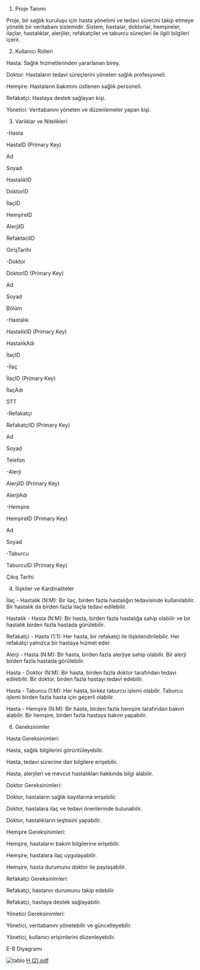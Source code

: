 1. Proje Tanımı
 
Proje, bir sağlık kuruluşu için hasta yönetimi ve tedavi sürecini takip etmeye yönelik bir veritabanı sistemidir. Sistem, hastalar, doktorlar, hemşireler, ilaçlar, hastalıklar, alerjiler, refakatçiler ve taburcu süreçleri ile ilgili bilgileri içerir.



2. Kullanıcı Rolleri

Hasta: Sağlık hizmetlerinden yararlanan birey.

Doktor: Hastaların tedavi süreçlerini yöneten sağlık profesyoneli.

Hemşire: Hastaların bakımını üstlenen sağlık personeli.

Refakatçi: Hastaya destek sağlayan kişi.

Yönetici: Veritabanını yöneten ve düzenlemeler yapan kişi.



3. Varlıklar ve Nitelikleri

-Hasta

HastaID (Primary Key)

Ad

Soyad

HastalıkID

DoktorID

İlaçID

HemşireID

AlerjiID

RefaktaciID

GirişTarihi



-Doktor

DoktorID (Primary Key)

Ad

Soyad

Bölüm


-Hastalık

HastalıkID (Primary Key)

HastalıkAdı

İlaçID


-İlaç

İlaçID (Primary Key)

İlaçAdı

STT


-Refakatçi

RefakatçiID (Primary Key)

Ad

Soyad

Telefon


-Alerji

AlerjiID (Primary Key)

AlerjiAdı



-Hemşire

HemşireID (Primary Key)

Ad

Soyad


-Taburcu

TaburcuID (Primary Key)

Çıkış Tarihi




4. İlişkiler ve Kardinaliteler

İlaç - Hastalık (N:M): Bir ilaç, birden fazla hastalığın tedavisinde kullanılabilir. Bir hastalık da birden fazla ilaçla tedavi edilebilir.

Hastalık - Hasta (N:M): Bir hasta, birden fazla hastalığa sahip olabilir ve bir hastalık birden fazla hastada görülebilir.

Refakatçi - Hasta (1:1): Her hasta, bir refakatçi ile ilişkilendirilebilir. Her refakatçi yalnızca bir hastaya hizmet eder.

Alerji - Hasta (N:M): Bir hasta, birden fazla alerjiye sahip olabilir. Bir alerji birden fazla hastada görülebilir.

Hasta - Doktor (N:M): Bir hasta, birden fazla doktor tarafından tedavi edilebilir. Bir doktor, birden fazla hastayı tedavi edebilir.

Hasta - Taburcu (1:M): Her hasta, birkez taburcu işlemi olabilir. Taburcu işlemi birden fazla hasta için geçerli olabilir.

Hasta - Hemşire (N:M): Bir hasta, birden fazla hemşire tarafından bakım alabilir. Bir hemşire, birden fazla hastaya bakım yapabilir.




6. Gereksinimler
 
Hasta Gereksinimleri:

Hasta, sağlık bilgilerini görüntüleyebilir.

Hasta, tedavi sürecine dair bilgilere erişebilir.

Hasta, alerjileri ve mevcut hastalıkları hakkında bilgi alabilir.


Doktor Gereksinimleri:

Doktor, hastaların sağlık kayıtlarına erişebilir.

Doktor, hastalara ilaç ve tedavi önerilerinde bulunabilir.

Doktor, hastalıkların teşhisini yapabilir.


Hemşire Gereksinimleri:

Hemşire, hastaların bakım bilgilerine erişebilir.

Hemşire, hastalara ilaç uygulayabilir.

Hemşire, hasta durumunu doktor ile paylaşabilir.


Refakatçi Gereksinimleri:

Refakatçi, hastanın durumunu takip edebilir.

Refakatçi, hastaya destek sağlayabilir.


Yönetici Gereksinimleri:

Yönetici, veritabanını yönetebilir ve güncelleyebilir.

Yönetici, kullanıcı erişimlerini düzenleyebilir.


E-R Diyagramı


![tablo](https://github.com/user-attachments/assets/c3585b67-5f3d-4670-a678-92144eea21af)
[H (2).pdf](https://github.com/user-attachments/files/17604237/H.2.pdf)
